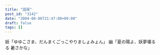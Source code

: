 ```yaml
---
title: "語尾"
post_id: "3142"
date: "2004-08-06T21:47:00+09:00"
draft: false
tags: []
---
```



妖「ゆゆこさま、だんまくごっこやりましょみょん」 幽「夏の陽よ、妖夢壊るる 暑さかな」
